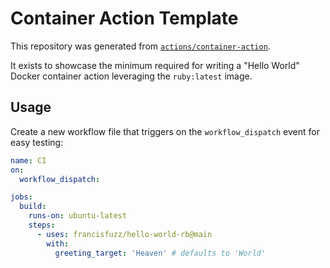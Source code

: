# Container Action Template

This repository was generated from [`actions/container-action`](https://github.com/actions/container-action).

It exists to showcase the minimum required for writing a "Hello World" Docker container action leveraging the `ruby:latest` image.

## Usage

Create a new workflow file that triggers on the `workflow_dispatch` event for easy testing:

```yaml
name: CI
on:
  workflow_dispatch:

jobs:
  build:
    runs-on: ubuntu-latest
    steps:
      - uses: francisfuzz/hello-world-rb@main
        with:
          greeting_target: 'Heaven' # defaults to 'World'
```
